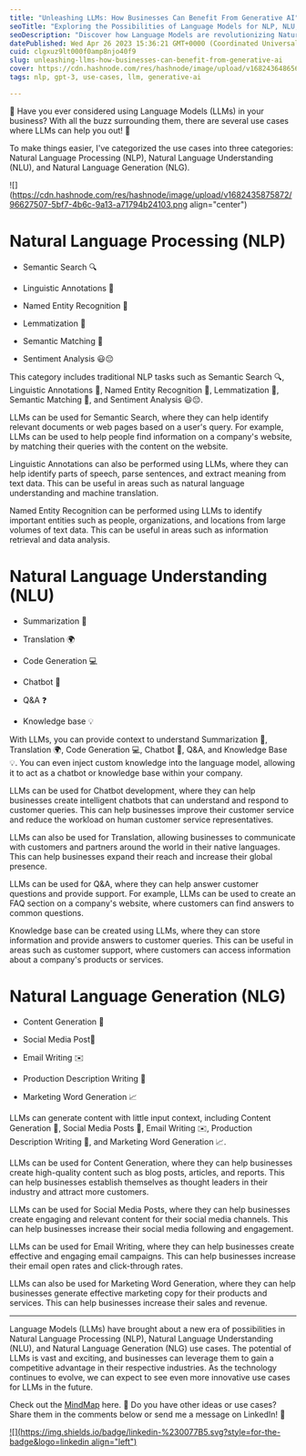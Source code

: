 ```yaml
---
title: "Unleashing LLMs: How Businesses Can Benefit From Generative AI"
seoTitle: "Exploring the Possibilities of Language Models for NLP, NLU, and NLG"
seoDescription: "Discover how Language Models are revolutionizing Natural Language Processing, Understanding, and Generation. Explore innovative use cases."
datePublished: Wed Apr 26 2023 15:36:21 GMT+0000 (Coordinated Universal Time)
cuid: clgxuz9lt000f0amp8njo40f9
slug: unleashing-llms-how-businesses-can-benefit-from-generative-ai
cover: https://cdn.hashnode.com/res/hashnode/image/upload/v1682436486563/2892e99c-595c-4ef3-8685-0fb10bfc0307.jpeg
tags: nlp, gpt-3, use-cases, llm, generative-ai

---
```


🤔 Have you ever considered using Language Models (LLMs) in your business? With all the buzz surrounding them, there are several use cases where LLMs can help you out! 🚀

To make things easier, I've categorized the use cases into three categories: Natural Language Processing (NLP), Natural Language Understanding (NLU), and Natural Language Generation (NLG).

![](https://cdn.hashnode.com/res/hashnode/image/upload/v1682435875872/96627507-5bf7-4b6c-9a13-a71794b24103.png align="center")

# Natural Language Processing (NLP)

* Semantic Search 🔍
    
* Linguistic Annotations 📝
    
* Named Entity Recognition 👤
    
* Lemmatization 📖
    
* Semantic Matching 🤝
    
* Sentiment Analysis 😃😔
    

This category includes traditional NLP tasks such as Semantic Search 🔍, Linguistic Annotations 📝, Named Entity Recognition 👤, Lemmatization 📖, Semantic Matching 🤝, and Sentiment Analysis 😃😔.

LLMs can be used for Semantic Search, where they can help identify relevant documents or web pages based on a user's query. For example, LLMs can be used to help people find information on a company's website, by matching their queries with the content on the website.

Linguistic Annotations can also be performed using LLMs, where they can help identify parts of speech, parse sentences, and extract meaning from text data. This can be useful in areas such as natural language understanding and machine translation.

Named Entity Recognition can be performed using LLMs to identify important entities such as people, organizations, and locations from large volumes of text data. This can be useful in areas such as information retrieval and data analysis.

# Natural Language Understanding (NLU)

* Summarization 📝
    
* Translation 🌍
    
* Code Generation 💻
    
* Chatbot 🤖
    
* Q&A ❓
    
* Knowledge base 💡
    

With LLMs, you can provide context to understand Summarization 📝, Translation 🌍, Code Generation 💻, Chatbot 🤖, Q&A, and Knowledge Base 💡. You can even inject custom knowledge into the language model, allowing it to act as a chatbot or knowledge base within your company.

LLMs can be used for Chatbot development, where they can help businesses create intelligent chatbots that can understand and respond to customer queries. This can help businesses improve their customer service and reduce the workload on human customer service representatives.

LLMs can also be used for Translation, allowing businesses to communicate with customers and partners around the world in their native languages. This can help businesses expand their reach and increase their global presence.

LLMs can be used for Q&A, where they can help answer customer questions and provide support. For example, LLMs can be used to create an FAQ section on a company's website, where customers can find answers to common questions.

Knowledge base can be created using LLMs, where they can store information and provide answers to customer queries. This can be useful in areas such as customer support, where customers can access information about a company's products or services.

# Natural Language Generation (NLG)

* Content Generation 📄
    
* Social Media Post📱
    
* Email Writing ✉️
    
* Production Description Writing 🎥
    
* Marketing Word Generation 📈
    

LLMs can generate content with little input context, including Content Generation 📄, Social Media Posts 📱, Email Writing ✉️, Production Description Writing 🎥, and Marketing Word Generation 📈.

LLMs can be used for Content Generation, where they can help businesses create high-quality content such as blog posts, articles, and reports. This can help businesses establish themselves as thought leaders in their industry and attract more customers.

LLMs can be used for Social Media Posts, where they can help businesses create engaging and relevant content for their social media channels. This can help businesses increase their social media following and engagement.

LLMs can be used for Email Writing, where they can help businesses create effective and engaging email campaigns. This can help businesses increase their email open rates and click-through rates.

LLMs can also be used for Marketing Word Generation, where they can help businesses generate effective marketing copy for their products and services. This can help businesses increase their sales and revenue.

---

Language Models (LLMs) have brought about a new era of possibilities in Natural Language Processing (NLP), Natural Language Understanding (NLU), and Natural Language Generation (NLG) use cases. The potential of LLMs is vast and exciting, and businesses can leverage them to gain a competitive advantage in their respective industries. As the technology continues to evolve, we can expect to see even more innovative use cases for LLMs in the future.

Check out the [MindMap](https://cenzwong.github.io/markmap/LLMs-Use-Cases/) here. 🤔 Do you have other ideas or use cases? Share them in the comments below or send me a message on LinkedIn! 📩

[![](https://img.shields.io/badge/linkedin-%230077B5.svg?style=for-the-badge&logo=linkedin align="left")](https://www.linkedin.com/in/cenzwong/)